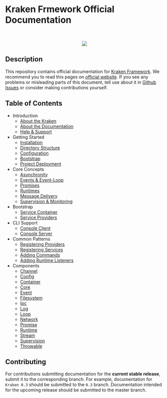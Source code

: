 # Kraken Frmework Official Documentation

<br>
<p align="center">
<img src="https://avatars2.githubusercontent.com/u/15938282?v=3&s=150" />
</p>

## Description

This repository contains official documentation for [Kraken Framework](https://github.com/kraken-php/framework). We recommend you to read this pages on [official website](http://kraken-php.com/docs). If you see any problems or misleading parts of this document, tell use about it in [Github Issues](https://github.com/kraken-php/docs/issues) or consider making contributions yourself.

## Table of Contents

- Introduction
    - [About the Kraken](about-kraken.md)
    - [About the Documentation](about-documentation.md)
    - [Help & Support](help.md)
- Getting Started
    - [Installation](installation.md)
    - [Directory Structure](structure.md)
    - [Configuration](configuration.md)
    - [Bootstrap](bootstrap.md)
    - [Project Deployment](deployment.md)
- Core Concepts
    - [Asynchronity](asynchronity.md)
    - [Events & Event-Loop](events.md)
    - [Promises](promises.md)
    - [Runtimes](runtimes.md)
    - [Message Delivery](message-delivery.md)
    - [Supervision & Monitoring](supervision.md)
- Bootstrap
    - [Service Container](service-container.md)
    - [Service Providers](service-providers.md)
- CLI Support
    - [Console Client](console-client.md)
    - [Console Server](console-server.md)
- Common Patterns
    - [Registering Providers](registering-providers.md)
    - [Registering Services](registering-services.md)
    - [Adding Commands](adding-commands.md)
    - [Adding Runtime Listeners](adding-runtime-listeners.md)
- Components
    - [Channel](api-channel.md)
    - [Config](api-config.md)
    - [Container](api-container.md)
    - [Core](api-core.md)
    - [Event](api-event.md)
    - [Filesystem](api-filesystem.md)
    - [Ipc](api-ipc.md)
    - [Log](api-log.md)
    - [Loop](api-loop.md)
    - [Network](api-network.md)
    - [Promise](api-promise.md)
    - [Runtime](api-runtime.md)
    - [Stream](api-stream.md)
    - [Supervision](api-supervision.md)
    - [Throwable](api-throwable.md)

## Contributing

For contributions submitting documentation for the **current stable release**, submit it to the corresponding branch. For example, documentation for `Kraken 0.3` should be submitted to the `0.3` branch. Documentation intended for the upcoming release should be submitted to the master branch.
